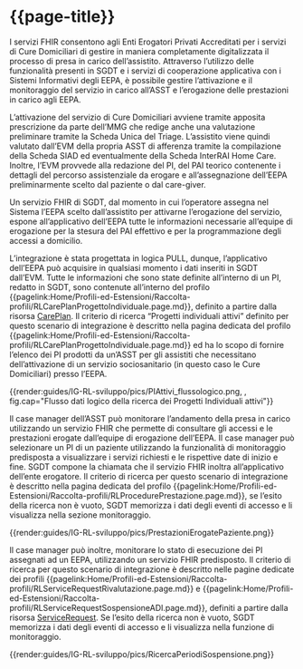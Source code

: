 # {{page-title}}

I servizi FHIR consentono agli Enti Erogatori Privati Accreditati per i servizi di Cure Domiciliari di gestire in maniera completamente digitalizzata il processo di presa in carico dell’assistito. Attraverso l’utilizzo delle funzionalità presenti in SGDT e i servizi di cooperazione applicativa con i Sistemi Informativi degli EEPA, è possibile gestire l’attivazione e il monitoraggio del servizio in carico all’ASST e l’erogazione delle prestazioni in carico agli EEPA.

L’attivazione del servizio di Cure Domiciliari avviene tramite apposita prescrizione da parte dell’MMG che redige anche una valutazione preliminare tramite la Scheda Unica del Triage. L’assistito viene quindi valutato dall’EVM della propria ASST di afferenza tramite la compilazione della Scheda SIAD ed eventualmente della Scheda InterRAI Home Care. Inoltre, l’EVM provvede alla redazione del PI, del PAI teorico contenente i dettagli del percorso assistenziale da erogare e all’assegnazione dell’EEPA preliminarmente scelto dal paziente o dal care-giver.

Un servizio FHIR di SGDT, dal momento in cui l’operatore assegna nel Sistema l’EEPA scelto dall’assistito per attivarne l’erogazione del servizio, espone all’applicativo dell’EEPA tutte le informazioni necessarie all’equipe di erogazione per la stesura del PAI effettivo e per la programmazione degli accessi a domicilio. 

L’integrazione è stata progettata in logica PULL, dunque, l’applicativo dell’EEPA può acquisire in qualsiasi momento i dati inseriti in SGDT dall’EVM. Tutte le informazioni che sono state definite all’interno di un PI, redatto in SGDT, sono contenute all’interno del profilo {{pagelink:Home/Profili-ed-Estensioni/Raccolta-profili/RLCarePlanProgettoIndividuale.page.md}}, definito a partire dalla risorsa [CarePlan](http://hl7.org/fhir/R4/careplan.html). Il criterio di ricerca “Progetti individuali attivi” definito per questo scenario di integrazione è descritto nella pagina dedicata del profilo {{pagelink:Home/Profili-ed-Estensioni/Raccolta-profili/RLCarePlanProgettoIndividuale.page.md}} ed ha lo scopo di fornire l’elenco dei PI prodotti da un’ASST per gli assistiti che necessitano dell’attivazione di un servizio sociosanitario (in questo caso le Cure Domiciliari) presso l’EEPA. 

{{render:guides/IG-RL-sviluppo/pics/PIAttivi_flussologico.png, , fig.cap="Flusso dati logico della ricerca dei Progetti Individuali attivi"}}

Il case manager dell’ASST può monitorare l’andamento della presa in carico utilizzando un servizio FHIR che permette di consultare gli accessi e le prestazioni erogate dall’equipe di erogazione dell’EEPA. Il case manager può selezionare un PI di un paziente utilizzando la funzionalità di monitoraggio predisposta a visualizzare i servizi richiesti e le rispettive date di inizio e fine. SGDT compone la chiamata che il servizio FHIR inoltra all’applicativo dell’ente erogatore. Il criterio di ricerca per questo scenario di integrazione è descritto nella pagina dedicata del profilo {{pagelink:Home/Profili-ed-Estensioni/Raccolta-profili/RLProcedurePrestazione.page.md}}, se l’esito della ricerca non è vuoto, SGDT memorizza i dati degli eventi di accesso e li visualizza nella sezione monitoraggio.

{{render:guides/IG-RL-sviluppo/pics/PrestazioniErogatePaziente.png}}

Il case manager può inoltre, monitorare lo stato di esecuzione dei PI assegnati ad un EEPA, utilizzando un servizio FHIR predisposto. Il criterio di ricerca per questo scenario di integrazione è descritto nelle pagine dedicate dei profili {{pagelink:Home/Profili-ed-Estensioni/Raccolta-profili/RLServiceRequestRivalutazione.page.md}} e {{pagelink:Home/Profili-ed-Estensioni/Raccolta-profili/RLServiceRequestSospensioneADI.page.md}}, definiti a partire dalla risorsa [ServiceRequest](http://hl7.org/fhir/R4/servicerequest.html). Se l’esito della ricerca non è vuoto, SGDT memorizza i dati degli eventi di accesso e li visualizza nella funzione di monitoraggio.

{{render:guides/IG-RL-sviluppo/pics/RicercaPeriodiSospensione.png}}
